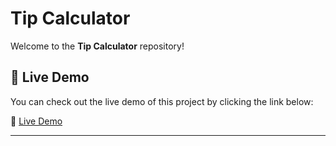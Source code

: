 # Tip Calculator

Welcome to the **Tip Calculator** repository! 

## 🚀 Live Demo

You can check out the live demo of this project by clicking the link below:

🔗 [Live Demo](https://khalid-randhawa.web.app/apps-projects/tip-calculator.html)

---
